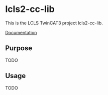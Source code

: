 # lcls2-cc-lib

This is the LCLS TwinCAT3 project lcls2-cc-lib.

[Documentation](https://pcdshub.github.io/lcls2-cc-lib)

## Purpose

TODO

## Usage

TODO
